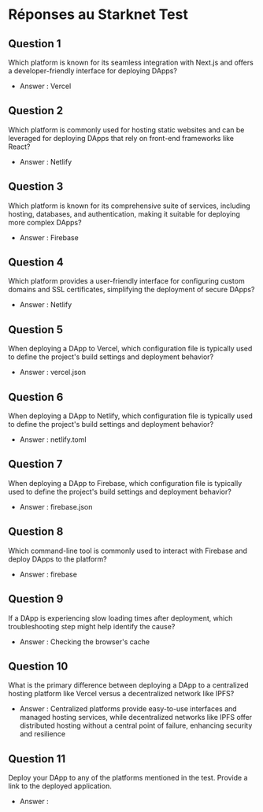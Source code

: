 # Réponses au Starknet Test

## Question 1
Which platform is known for its seamless integration with Next.js and offers a developer-friendly interface for deploying DApps?

- Answer : Vercel

## Question 2
Which platform is commonly used for hosting static websites and can be leveraged for deploying DApps that rely on front-end frameworks like React?

- Answer : Netlify

## Question 3
Which platform is known for its comprehensive suite of services, including hosting, databases, and authentication, making it suitable for deploying more complex DApps?

- Answer : Firebase

## Question 4
Which platform provides a user-friendly interface for configuring custom domains and SSL certificates, simplifying the deployment of secure DApps?

- Answer : Netlify

## Question 5
When deploying a DApp to Vercel, which configuration file is typically used to define the project's build settings and deployment behavior?

- Answer : vercel.json

## Question 6
When deploying a DApp to Netlify, which configuration file is typically used to define the project's build settings and deployment behavior?

- Answer : netlify.toml

## Question 7
When deploying a DApp to Firebase, which configuration file is typically used to define the project's build settings and deployment behavior?

- Answer : firebase.json

## Question 8
Which command-line tool is commonly used to interact with Firebase and deploy DApps to the platform?

- Answer : firebase

## Question 9
If a DApp is experiencing slow loading times after deployment, which troubleshooting step might help identify the cause?

- Answer : Checking the browser's cache

## Question 10
What is the primary difference between deploying a DApp to a centralized hosting platform like Vercel versus a decentralized network like IPFS?

- Answer : Centralized platforms provide easy-to-use interfaces and managed hosting services, while decentralized networks like IPFS offer distributed hosting without a central point of failure, enhancing security and resilience

## Question 11
Deploy your DApp to any of the platforms mentioned in the test. Provide a link to the deployed application.

- Answer :